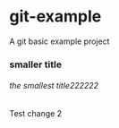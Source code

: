 # git-example
A git basic example project

### smaller title

###### the smallest title222222


Test change 2
